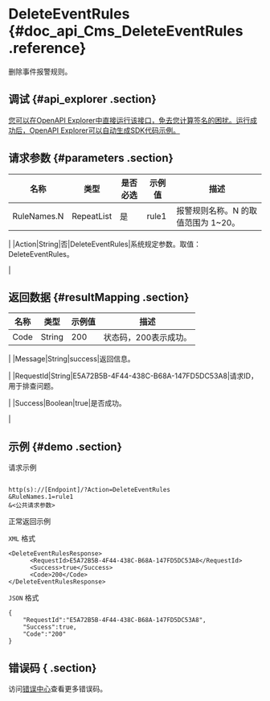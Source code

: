 # DeleteEventRules {#doc_api_Cms_DeleteEventRules .reference}

删除事件报警规则。

## 调试 {#api_explorer .section}

[您可以在OpenAPI Explorer中直接运行该接口，免去您计算签名的困扰。运行成功后，OpenAPI Explorer可以自动生成SDK代码示例。](https://api.aliyun.com/#product=Cms&api=DeleteEventRules&type=RPC&version=2019-01-01)

## 请求参数 {#parameters .section}

|名称|类型|是否必选|示例值|描述|
|--|--|----|---|--|
|RuleNames.N|RepeatList|是|rule1|报警规则名称。N 的取值范围为 1~20。

 |
|Action|String|否|DeleteEventRules|系统规定参数。取值：DeleteEventRules。

 |

## 返回数据 {#resultMapping .section}

|名称|类型|示例值|描述|
|--|--|---|--|
|Code|String|200|状态码，200表示成功。

 |
|Message|String|success|返回信息。

 |
|RequestId|String|E5A72B5B-4F44-438C-B68A-147FD5DC53A8|请求ID，用于排查问题。

 |
|Success|Boolean|true|是否成功。

 |

## 示例 {#demo .section}

请求示例

``` {#request_demo}

http(s)://[Endpoint]/?Action=DeleteEventRules
&RuleNames.1=rule1
&<公共请求参数>

```

正常返回示例

`XML` 格式

``` {#xml_return_success_demo}
<DeleteEventRulesResponse>
      <RequestId>E5A72B5B-4F44-438C-B68A-147FD5DC53A8</RequestId>
      <Success>true</Success>
      <Code>200</Code>
</DeleteEventRulesResponse>
```

`JSON` 格式

``` {#json_return_success_demo}
{
	"RequestId":"E5A72B5B-4F44-438C-B68A-147FD5DC53A8",
	"Success":true,
	"Code":"200"
}
```

## 错误码 { .section}

访问[错误中心](https://error-center.aliyun.com/status/product/Cms)查看更多错误码。

